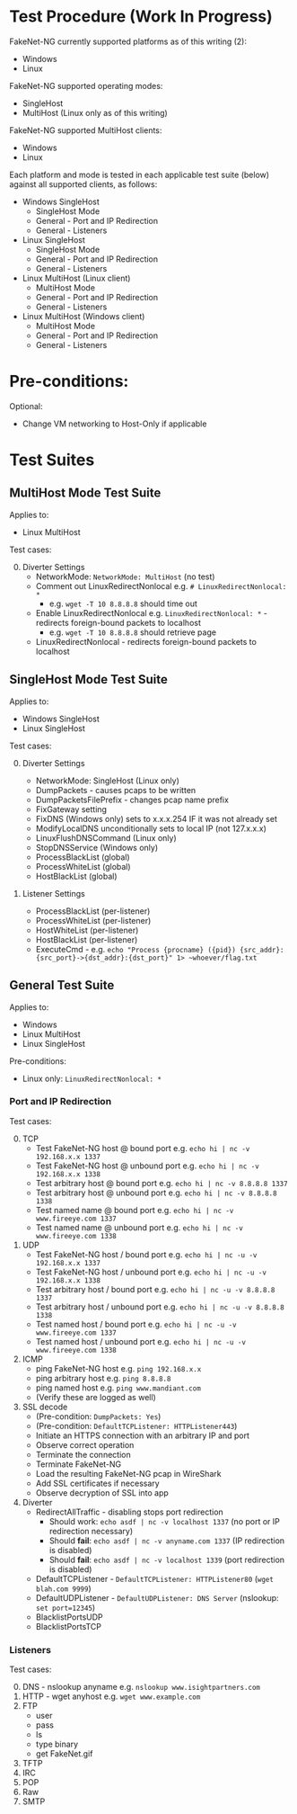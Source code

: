 # Test Procedure (Work In Progress)

FakeNet-NG currently supported platforms as of this writing (2):
* Windows
* Linux

FakeNet-NG supported operating modes:
* SingleHost
* MultiHost (Linux only as of this writing)

FakeNet-NG supported MultiHost clients:
* Windows
* Linux

Each platform and mode is tested in each applicable test suite (below) against
all supported clients, as follows:
* Windows SingleHost
    * SingleHost Mode
    * General - Port and IP Redirection
    * General - Listeners
* Linux SingleHost
    * SingleHost Mode
    * General - Port and IP Redirection
    * General - Listeners
* Linux MultiHost (Linux client)
    * MultiHost Mode
    * General - Port and IP Redirection
    * General - Listeners
* Linux MultiHost (Windows client)
    * MultiHost Mode
    * General - Port and IP Redirection
    * General - Listeners

# Pre-conditions:

Optional:
* Change VM networking to Host-Only if applicable

# Test Suites

## MultiHost Mode Test Suite

Applies to:
* Linux MultiHost

Test cases:

0. Diverter Settings
    * NetworkMode: `NetworkMode: MultiHost` (no test)
    * Comment out LinuxRedirectNonlocal e.g. `# LinuxRedirectNonlocal: *`
        * e.g. `wget -T 10 8.8.8.8` should time out
    * Enable LinuxRedirectNonlocal e.g. `LinuxRedirectNonlocal: *` - redirects foreign-bound packets to localhost
        * e.g. `wget -T 10 8.8.8.8` should retrieve page
    * LinuxRedirectNonlocal - redirects foreign-bound packets to localhost

## SingleHost Mode Test Suite

Applies to:
* Windows SingleHost
* Linux SingleHost

Test cases:

0. Diverter Settings
    * NetworkMode: SingleHost (Linux only)
    * DumpPackets - causes pcaps to be written
    * DumpPacketsFilePrefix - changes pcap name prefix
    * FixGateway setting
    * FixDNS (Windows only) sets to x.x.x.254 IF it was not already set
    * ModifyLocalDNS unconditionally sets to local IP (not 127.x.x.x)
    * LinuxFlushDNSCommand (Linux only)
    * StopDNSService (Windows only)
    * ProcessBlackList (global)
    * ProcessWhiteList (global)
    * HostBlackList (global)

0. Listener Settings
    * ProcessBlackList (per-listener)
    * ProcessWhiteList (per-listener)
    * HostWhiteList (per-listener)
    * HostBlackList (per-listener)
    * ExecuteCmd - e.g. `echo "Process {procname} ({pid}) {src_addr}:{src_port}->{dst_addr}:{dst_port}" 1> ~whoever/flag.txt`

## General Test Suite

Applies to:
* Windows
* Linux MultiHost
* Linux SingleHost

Pre-conditions:
* Linux only: `LinuxRedirectNonlocal: *`

### Port and IP Redirection

Test cases:

0. TCP
    * Test FakeNet-NG host @ bound port e.g. `echo hi | nc -v 192.168.x.x 1337`
    * Test FakeNet-NG host @ unbound port e.g. `echo hi | nc -v 192.168.x.x 1338`
    * Test arbitrary host @ bound port e.g. `echo hi | nc -v 8.8.8.8 1337`
    * Test arbitrary host @ unbound port e.g. `echo hi | nc -v 8.8.8.8 1338`
    * Test named name @ bound port e.g. `echo hi | nc -v www.fireeye.com 1337`
    * Test named name @ unbound port e.g. `echo hi | nc -v www.fireeye.com 1338`
0. UDP
    * Test FakeNet-NG host / bound port e.g. `echo hi | nc -u -v 192.168.x.x 1337`
    * Test FakeNet-NG host / unbound port e.g. `echo hi | nc -u -v 192.168.x.x 1338`
    * Test arbitrary host / bound port e.g. `echo hi | nc -u -v 8.8.8.8 1337`
    * Test arbitrary host / unbound port e.g. `echo hi | nc -u -v 8.8.8.8 1338`
    * Test named host / bound port e.g. `echo hi | nc -u -v www.fireeye.com 1337`
    * Test named host / unbound port e.g. `echo hi | nc -u -v www.fireeye.com 1338`
0. ICMP
    * ping FakeNet-NG host e.g. `ping 192.168.x.x`
    * ping arbitrary host e.g. `ping 8.8.8.8`
    * ping named host e.g. `ping www.mandiant.com`
    * (Verify these are logged as well)
0. SSL decode
    * (Pre-condition: `DumpPackets: Yes`)
    * (Pre-condition: `DefaultTCPListener: HTTPListener443`)
    * Initiate an HTTPS connection with an arbitrary IP and port
    * Observe correct operation
    * Terminate the connection
    * Terminate FakeNet-NG
    * Load the resulting FakeNet-NG pcap in WireShark
    * Add SSL certificates if necessary
    * Observe decryption of SSL into app
0. Diverter
    * RedirectAllTraffic - disabling stops port redirection
        * Should work: `echo asdf | nc -v localhost 1337` (no port or IP redirection necessary)
        * Should **fail**: `echo asdf | nc -v anyname.com 1337` (IP redirection is disabled)
        * Should **fail**: `echo asdf | nc -v localhost 1339` (port redirection is disabled)
    * DefaultTCPListener - `DefaultTCPListener: HTTPListener80` (`wget blah.com 9999`)
    * DefaultUDPListener - `DefaultUDPListener: DNS Server` (nslookup: `set port=12345`)
    * BlacklistPortsUDP
    * BlacklistPortsTCP

### Listeners

Test cases:

0. DNS - nslookup anyname e.g. `nslookup www.isightpartners.com`
0. HTTP - wget anyhost e.g. `wget www.example.com`
0. FTP
    * user
    * pass
    * ls
    * type binary
    * get FakeNet.gif
0. TFTP
0. IRC
0. POP
0. Raw
0. SMTP
